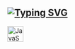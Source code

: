 [![Typing SVG](https://readme-typing-svg.herokuapp.com?font=Fira+Code&size=30&pause=1000&color=000000&background=FFAFFF03&width=435&lines=%D0%9F%D1%80%D0%B8%D0%B2%D0%B5%D1%82++%F0%9F%91%8B%2C+%D1%8F+%D0%90%D1%80%D1%82%D1%83%D1%80++)](https://git.io/typing-svg) 
---
<p align="left">
<a href="https://developer.mozilla.org/en-US/docs/Web/JavaScript" target="_blank" rel="noreferrer"><img src="https://raw.githubusercontent.com/danielcranney/readme-generator/main/public/icons/skills/javascript-colored.svg" width="36" height="36" alt="JavaScript" /></a>
</p>
